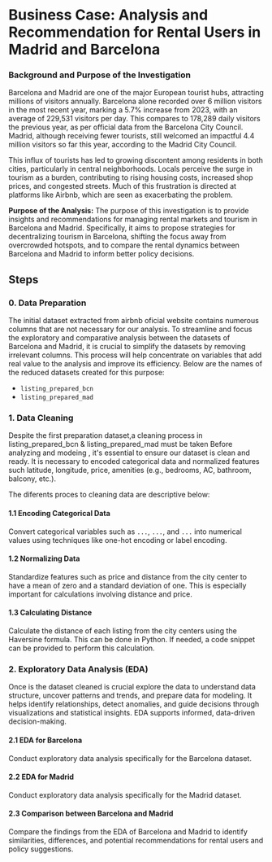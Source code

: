 # Business Case: Analysis and Recommendation for Rental Users in Madrid and Barcelona

### Background and Purpose of the Investigation

Barcelona and Madrid are one of the major European tourist hubs, attracting millions of visitors annually. Barcelona alone recorded over 6 million visitors in the most recent year, marking a 5.7% increase from 2023, with an average of 229,531 visitors per day. This compares to 178,289 daily visitors the previous year, as per official data from the Barcelona City Council. Madrid, although receiving fewer tourists, still welcomed an impactful 4.4 million visitors so far this year, according to the Madrid City Council.

This influx of tourists has led to growing discontent among residents in both cities, particularly in central neighborhoods. Locals perceive the surge in tourism as a burden, contributing to rising housing costs, increased shop prices, and congested streets. Much of this frustration is directed at platforms like Airbnb, which are seen as exacerbating the problem.


**Purpose of the Analysis:**
The purpose of this investigation is to provide insights and recommendations for managing rental markets and tourism in Barcelona and Madrid. Specifically, it aims to propose strategies for decentralizing tourism in Barcelona, shifting the focus away from overcrowded hotspots, and to compare the rental dynamics between Barcelona and Madrid to inform better policy decisions.

## Steps

### 0. Data Preparation
The initial dataset extracted from airbnb oficial website contains numerous columns that are not necessary for our analysis. To streamline and focus the exploratory and comparative analysis between the datasets of Barcelona and Madrid, it is crucial to simplify the datasets by removing irrelevant columns. This process will help concentrate on variables that add real value to the analysis and improve its efficiency. Below are the names of the reduced datasets created for this purpose:

- `listing_prepared_bcn`
- `listing_prepared_mad`

### 1. Data Cleaning
Despite the first preparation dataset,a cleaning process in listing_prepared_bcn & listing_prepared_mad must be taken Before analyzing and modeing , it's essential to ensure our dataset is clean and ready. It is necessary to encoded categorical data and normalized features such latitude, longitude, price, amenities (e.g., bedrooms, AC, bathroom, balcony, etc.).

The diferents proces to cleaning data are descriptive below:

#### 1.1 Encoding Categorical Data
Convert categorical variables such as `...`, `...`, and `...` into numerical values using techniques like one-hot encoding or label encoding.

#### 1.2 Normalizing Data
Standardize features such as price and distance from the city center to have a mean of zero and a standard deviation of one. This is especially important for calculations involving distance and price.

#### 1.3 Calculating Distance
Calculate the distance of each listing from the city centers using the Haversine formula. This can be done in Python. If needed, a code snippet can be provided to perform this calculation.



### 2. Exploratory Data Analysis (EDA)
Once is the dataset cleaned is crucial explore the data to understand data structure, uncover patterns and trends, and prepare data for modeling. It helps identify relationships, detect anomalies, and guide decisions through visualizations and statistical insights. EDA supports informed, data-driven decision-making.

#### 2.1 EDA for Barcelona
Conduct exploratory data analysis specifically for the Barcelona dataset.

#### 2.2 EDA for Madrid
Conduct exploratory data analysis specifically for the Madrid dataset.

#### 2.3 Comparison between Barcelona and Madrid
Compare the findings from the EDA of Barcelona and Madrid to identify similarities, differences, and potential recommendations for rental users and policy suggestions.



